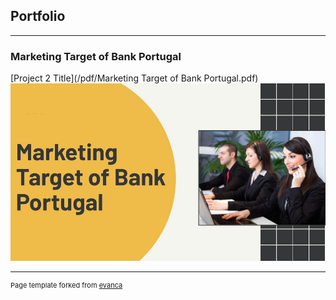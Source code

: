 ## Portfolio

---

### Marketing Target of Bank Portugal

[Project 2 Title](/pdf/Marketing Target of Bank Portugal.pdf)
<img src="images/Marketing Target of Bank Portugal.jpg?raw=true"/>

---
<p style="font-size:11px">Page template forked from <a href="https://github.com/evanca/quick-portfolio">evanca</a></p>
<!-- Remove above link if you don't want to attibute -->
